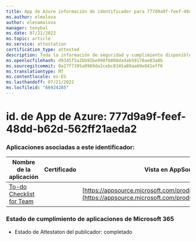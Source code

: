 ```yaml
---
title: App de Azure información de identificador para 777d9a9f-feef-48dd-b62d-562ff21aeda2
ms.author: elmalova
author: elenamalova
manager: tonybal
ms.date: 07/21/2022
ms.topic: article
ms.service: attestation
certification_type: attested
description: Toda la información de seguridad y cumplimiento disponible para 777d9a9f-feef-48dd-b62d-562ff21aeda2.
ms.openlocfilehash: d9345f5a2bb91be998fb808da4ab59170ae83a8b
ms.sourcegitcommit: 0a27f7395a0969da2cebc8345a88aa69e841eff6
ms.translationtype: MT
ms.contentlocale: es-ES
ms.lasthandoff: 07/21/2022
ms.locfileid: "66924285"
---
```

# <a name="azure-app-id-777d9a9f-feef-48dd-b62d-562ff21aeda2"></a>id. de App de Azure: 777d9a9f-feef-48dd-b62d-562ff21aeda2


### <a name="apps-associated-with-this-id"></a>Aplicaciones asociadas a este identificador:
| **Nombre de la aplicación** | **Certificado** | **Vista en AppSource** |
|--------------|---------------|-----------------------|
| [To-do Checklist for Team](../forward/WA200004362.md) |  | [https://appsource.microsoft.com/product/office/WA200004362](https://appsource.microsoft.com/product/office/WA200004362) |

### <a name="microsoft-365-app-compliance-status"></a>Estado de cumplimiento de aplicaciones de Microsoft 365
- Estado de Attestaton del publicador: completado

